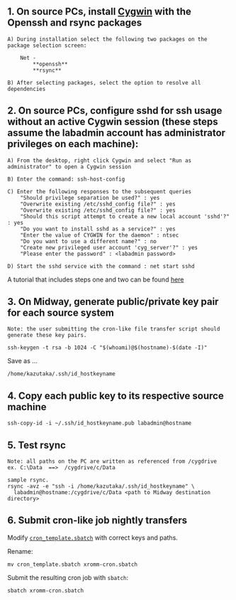## 1. On source PCs, install [Cygwin](http://cygwin.com/install.html) with the Openssh and rsync packages

    A) During installation select the following two packages on the package selection screen:

        Net -
            **openssh**
            **rsync**
            
    B) After selecting packages, select the option to resolve all dependencies
    
## 2.  On source PCs, configure sshd for ssh usage without an active Cygwin session (these steps assume the labadmin account has administrator privileges on each machine):

	A) From the desktop, right click Cygwin and select "Run as administrator" to open a Cygwin session

	B) Enter the command: ssh-host-config

	C) Enter the following responses to the subsequent queries
		"Should privilege separation be used?" : yes
		"Overwrite existing /etc/sshd_config file?" : yes
		"Overwrite existing /etc/sshd_config file?" : yes
		"Should this script attempt to create a new local account 'sshd'?" : yes
		"Do you want to install sshd as a service?" : yes
		"Enter the value of CYGWIN for the daemon" : ntsec
		"Do you want to use a different name?" : no
		"Create new privileged user account 'cyg_server'?" : yes
		"Please enter the password" : <labadmin password>

	D) Start the sshd service with the command : net start sshd
	
A tutorial that includes steps one and two can be found [here](http://www.howtogeek.com/howto/41560/how-to-get-ssh-command-line-access-to-windows-7-using-cygwin)

    
## 3. On Midway, generate public/private key pair for each source system

    Note: the user submitting the cron-like file transfer script should generate these key pairs.

    ssh-keygen -t rsa -b 1024 -C "$(whoami)@$(hostname)-$(date -I)"

Save as ...

    /home/kazutaka/.ssh/id_hostkeyname


## 4. Copy each public key to its respective source machine

    ssh-copy-id -i ~/.ssh/id_hostkeyname.pub labadmin@hostname


## 5. Test rsync 

    Note: all paths on the PC are written as referenced from /cygdrive 
    ex. C:\Data  ==>  /cygdrive/c/Data

    sample rsync.
    rsync -avz -e "ssh -i /home/kazutaka/.ssh/id_hostkeyname" \
      labadmin@hostname:/cygdrive/c/Data <path to Midway destination directory>


## 6. Submit cron-like job nightly transfers

Modify [`cron_template.sbatch`](cron_template.sbatch) with correct keys and paths.

Rename:

    mv cron_template.sbatch xromm-cron.sbatch

Submit the resulting cron job with `sbatch`:

    sbatch xromm-cron.sbatch

